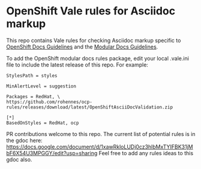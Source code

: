 # OpenShift Vale rules for Asciidoc markup

This repo contains Vale rules for checking Asciidoc markup specific to [OpenShift Docs Guidelines](https://github.com/openshift/openshift-docs/blob/main/contributing_to_docs/doc_guidelines.adoc) and the [Modular Docs Guidelines](https://redhat-documentation.github.io/modular-docs/).

To add the OpenShift modular docs rules package, edit your local .vale.ini file to include the latest release of this repo. For example:

````
StylesPath = styles

MinAlertLevel = suggestion

Packages = RedHat, \
https://github.com/rohennes/ocp-rules/releases/download/latest/OpenShiftAsciiDocValidation.zip

[*]
BasedOnStyles = RedHat, ocp
````

PR contributions welcome to this repo. 
The current list of potential rules is in the gdoc here: https://docs.google.com/document/d/1xawRkloLUDj0cz3hlbMxTYIFBK31jMbF6X54U3MPGGY/edit?usp=sharing Feel free to add any rules ideas to this gdoc also. 

